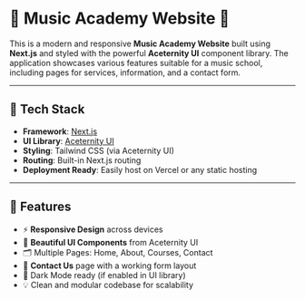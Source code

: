 # 🎵 Music Academy Website 🎸

This is a modern and responsive **Music Academy Website** built using **Next.js** and styled with the powerful **Aceternity UI** component library. The application showcases various features suitable for a music school, including pages for services, information, and a contact form.

---

## 🚀 Tech Stack

- **Framework**: [Next.js](https://nextjs.org/)
- **UI Library**: [Aceternity UI](https://ui.aceternity.com/)
- **Styling**: Tailwind CSS (via Aceternity UI)
- **Routing**: Built-in Next.js routing
- **Deployment Ready**: Easily host on Vercel or any static hosting

---

## 🧩 Features

- ⚡ **Responsive Design** across devices
- 🎹 **Beautiful UI Components** from Aceternity UI
- 🗂️ Multiple Pages: Home, About, Courses, Contact
- 📩 **Contact Us** page with a working form layout
- 🌙 Dark Mode ready (if enabled in UI library)
- 💡 Clean and modular codebase for scalability
